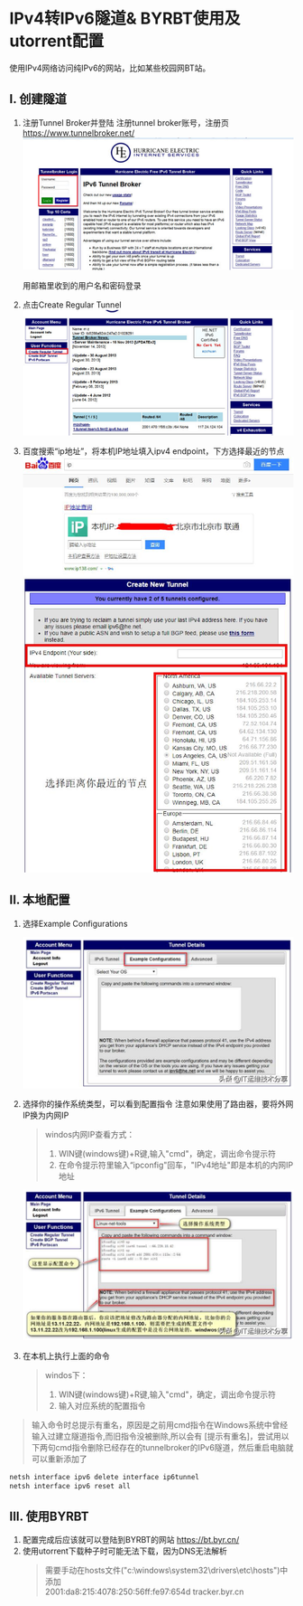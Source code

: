 # IPv4转IPv6隧道& BYRBT使用及utorrent配置

使用IPv4网络访问纯IPv6的网站，比如某些校园网BT站。

## I. 创建隧道

1. 注册Tunnel Broker并登陆
   注册tunnel broker账号，注册页 https://www.tunnelbroker.net/
   ![login](/pic/login.jpg)
   
   用邮箱里收到的用户名和密码登录


2. 点击Create Regular Tunnel
   ![Create Regular Tunnel](/pic/create.jpg)

3. 百度搜索“ip地址”，将本机IP地址填入ipv4 endpoint，下方选择最近的节点   
   ![IP地址](/pic/ip.jpg)
   ![Create Regular Tunnel](/pic/create2.jpg)


## II. 本地配置

1. 选择Example Configurations

   ![Example Configurations](/pic/Configurations.png)

2. 选择你的操作系统类型，可以看到配置指令
   注意如果使用了路由器，要将外网IP换为内网IP
   
   > windos内网IP查看方式：<br/>
   > 1. WIN键(windows键)+R键,输入"cmd"，确定，调出命令提示符<br/>
   > 2. 在命令提示符里输入“ipconfig"回车，"IPv4地址"即是本机的内网IP地址
   
   ![Example Configurations](/pic/system.png)

3. 在本机上执行上面的命令
   > windos下：<br/>
   > 1. WIN键(windows键)+R键,输入"cmd"，确定，调出命令提示符<br/>
   > 2. 输入对应系统的配置指令

>输入命令时总提示有重名，原因是之前用cmd指令在Windows系统中曾经输入过建立隧道指令,而旧指令没被删除,所以会有 [提示有重名]，尝试用以下两句cmd指令删除已经存在的tunnelbroker的IPv6隧道，然后重启电脑就可以重新添加了
```
netsh interface ipv6 delete interface ip6tunnel
netsh interface ipv6 reset all
```

## III. 使用BYRBT

1. 配置完成后应该就可以登陆到BYRBT的网站 https://bt.byr.cn/
2. 使用utorrent下载种子时可能无法下载，因为DNS无法解析
   > 需要手动在hosts文件("c:\windows\system32\drivers\etc\hosts")中添加 <br/>
   > 2001:da8:215:4078:250:56ff:fe97:654d tracker.byr.cn
